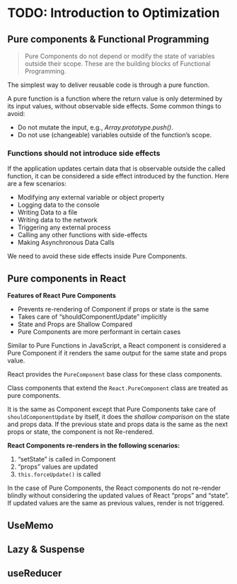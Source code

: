 # TODO: Introduction to Optimization

## Pure components & Functional Programming

> Pure Components do not depend or modify the state of variables outside their scope. These are the building blocks of Functional Programming.

The simplest way to deliver reusable code is through a pure function.

A pure function is a function where the return value is only determined by its input values, without observable side effects. Some common things to avoid:

* Do not mutate the input, e.g., _Array.prototype.push\(\)_.
* Do not use \(changeable\) variables outside of the function’s scope.



### **Functions should not introduce side effects** <a id="046d"></a>

If the application updates certain data that is observable outside the called function, it can be considered a side effect introduced by the function. Here are a few scenarios:

* Modifying any external variable or object property
* Logging data to the console
* Writing Data to a file
* Writing data to the network
* Triggering any external process
* Calling any other functions with side-effects
* Making Asynchronous Data Calls

We need to avoid these side effects inside Pure Components.

## Pure components in React

**Features of React Pure Components**

* Prevents re-rendering of Component if props or state is the same
* Takes care of “shouldComponentUpdate” implicitly
* State and Props are Shallow Compared
* Pure Components are more performant in certain cases

Similar to Pure Functions in JavaScript, a React component is considered a Pure Component if it renders the same output for the same state and props value.

 React provides the `PureComponent` base class for these class components.

 Class components that extend the `React.PureComponent` class are treated as pure components.

It is the same as Component except that Pure Components take care of `shouldComponentUpdate` by itself, it does the _shallow comparison_ on the state and props data. If the previous state and props data is the same as the next props or state, the component is not Re-rendered.



**React Components re-renders in the following scenarios:**

1. “setState” is called in Component
2. “props” values are updated
3. `this.forceUpdate()` is called

In the case of Pure Components, the React components do not re-render blindly without considering the updated values of React “props” and “state”. If updated values are the same as previous values, render is not triggered.

## UseMemo

## Lazy & Suspense

## useReducer

